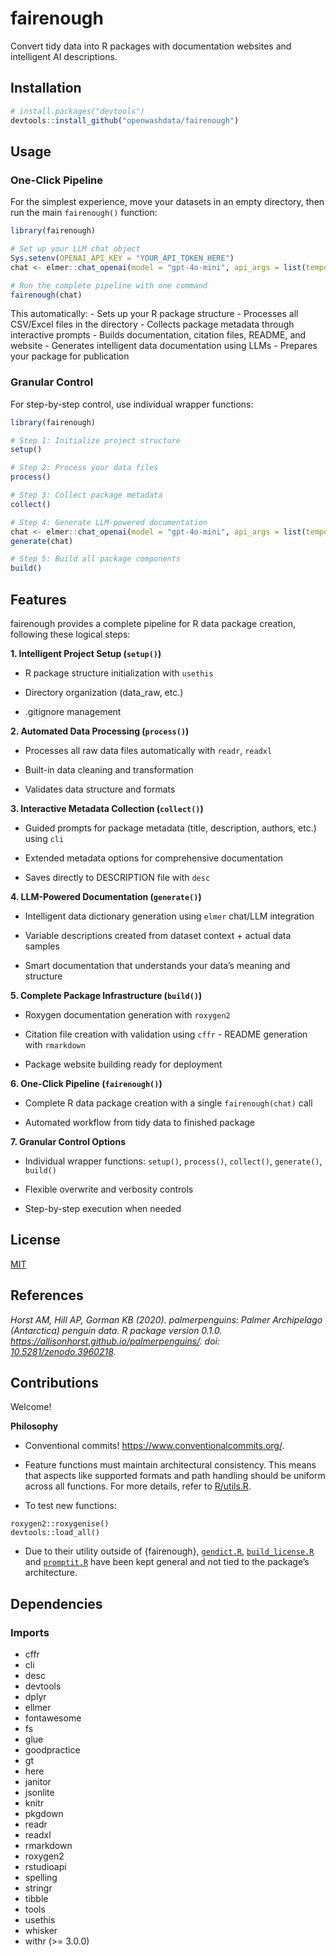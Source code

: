 

# fairenough

Convert tidy data into R packages with documentation websites and
intelligent AI descriptions.

## Installation

``` r
# install.packages("devtools")
devtools::install_github("openwashdata/fairenough")
```

## Usage

### One-Click Pipeline

For the simplest experience, move your datasets in an empty directory,
then run the main `fairenough()` function:

``` r
library(fairenough)

# Set up your LLM chat object
Sys.setenv(OPENAI_API_KEY = "YOUR_API_TOKEN_HERE")
chat <- elmer::chat_openai(model = "gpt-4o-mini", api_args = list(temperature = 0.3))

# Run the complete pipeline with one command
fairenough(chat)
```

This automatically: - Sets up your R package structure - Processes all
CSV/Excel files in the directory - Collects package metadata through
interactive prompts - Builds documentation, citation files, README, and
website - Generates intelligent data documentation using LLMs - Prepares
your package for publication

### Granular Control

For step-by-step control, use individual wrapper functions:

``` r
library(fairenough)

# Step 1: Initialize project structure
setup()

# Step 2: Process your data files
process()

# Step 3: Collect package metadata
collect()

# Step 4: Generate LLM-powered documentation
chat <- elmer::chat_openai(model = "gpt-4o-mini", api_args = list(temperature = 0.3))
generate(chat)

# Step 5: Build all package components
build()
```

## Features

fairenough provides a complete pipeline for R data package creation,
following these logical steps:

**1. Intelligent Project Setup (`setup()`)**

- R package structure initialization with `usethis`

- Directory organization (data_raw, etc.)

- .gitignore management

**2. Automated Data Processing (`process()`)**

- Processes all raw data files automatically with `readr`, `readxl`

- Built-in data cleaning and transformation

- Validates data structure and formats

**3. Interactive Metadata Collection (`collect()`)**

- Guided prompts for package metadata (title, description, authors,
  etc.) using `cli`

- Extended metadata options for comprehensive documentation

- Saves directly to DESCRIPTION file with `desc`

**4. LLM-Powered Documentation (`generate()`)**

- Intelligent data dictionary generation using `elmer` chat/LLM
  integration

- Variable descriptions created from dataset context + actual data
  samples

- Smart documentation that understands your data’s meaning and structure

**5. Complete Package Infrastructure (`build()`)**

- Roxygen documentation generation with `roxygen2`

- Citation file creation with validation using `cffr` - README
  generation with `rmarkdown`

- Package website building ready for deployment

**6. One-Click Pipeline (`fairenough()`)**

- Complete R data package creation with a single `fairenough(chat)` call

- Automated workflow from tidy data to finished package

**7. Granular Control Options**

- Individual wrapper functions: `setup()`, `process()`, `collect()`,
  `generate()`, `build()`

- Flexible overwrite and verbosity controls

- Step-by-step execution when needed

## License

[MIT](LICENSE.md)

## References

*Horst AM, Hill AP, Gorman KB (2020). palmerpenguins: Palmer Archipelago
(Antarctica) penguin data. R package version 0.1.0.
<https://allisonhorst.github.io/palmerpenguins/>. doi:
[10.5281/zenodo.3960218](10.5281/zenodo.3960218).*

## Contributions

Welcome!

**Philosophy**

- Conventional commits! <https://www.conventionalcommits.org/>.

- Feature functions must maintain architectural consistency. This means
  that aspects like supported formats and path handling should be
  uniform across all functions. For more details, refer to
  [R/utils.R](R/utils.R).

- To test new functions:

<!-- -->

    roxygen2::roxygenise()
    devtools::load_all()

- Due to their utility outside of {fairenough},
  [`gendict.R`](R/gendict.R), [`build_license.R`](R/build_license.R) and
  [`promptit.R`](R/promptit.R) have been kept general and not tied to
  the package’s architecture.

## Dependencies

### Imports

- cffr
- cli
- desc
- devtools
- dplyr
- ellmer
- fontawesome
- fs
- glue
- goodpractice
- gt
- here
- janitor
- jsonlite
- knitr
- pkgdown
- readr
- readxl
- rmarkdown
- roxygen2
- rstudioapi
- spelling
- stringr
- tibble
- tools
- usethis
- whisker
- withr (\>= 3.0.0)
